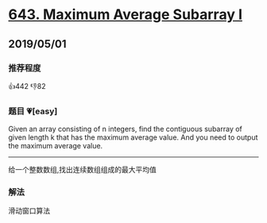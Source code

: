 # [643. Maximum Average Subarray I](https://leetcode.com/problems/maximum-average-subarray-i/)

## 2019/05/01

### 推荐程度

👍442 👎82

### 题目 💗[easy]

Given an array consisting of n integers, find the contiguous subarray of given length k that has the maximum average value. And you need to output the maximum average value.

---

给一个整数数组,找出连续数组组成的最大平均值

### 解法

滑动窗口算法
